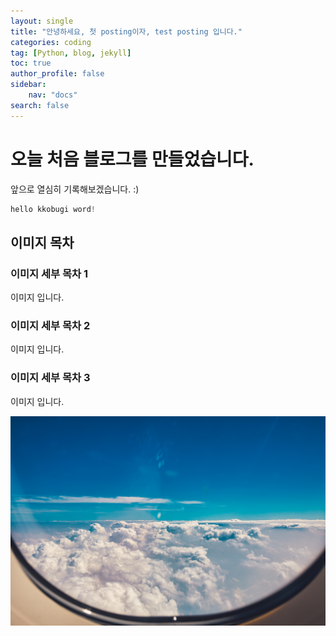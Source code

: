 ```yaml
---
layout: single
title: "안녕하세요, 첫 posting이자, test posting 입니다."
categories: coding
tag: [Python, blog, jekyll]
toc: true
author_profile: false
sidebar: 
    nav: "docs"
search: false
---
```


# 오늘 처음 블로그를 만들었습니다.

앞으로 열심히 기록해보겠습니다. :) 

```python
hello kkobugi word!
```
## 이미지 목차 

### 이미지 세부 목차 1
이미지 입니다.

### 이미지 세부 목차 2
이미지 입니다.

### 이미지 세부 목차 3
이미지 입니다.

![sky](/images/2023-02-12-first/sky.jpg)
